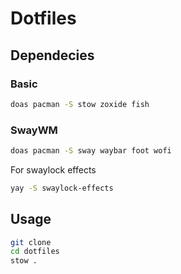 # Dotfiles



## Dependecies

### Basic

```bash
doas pacman -S stow zoxide fish
```

### SwayWM

```bash
doas pacman -S sway waybar foot wofi
```

For swaylock effects
```bash
yay -S swaylock-effects
```

## Usage

```bash
git clone
cd dotfiles
stow .
```

